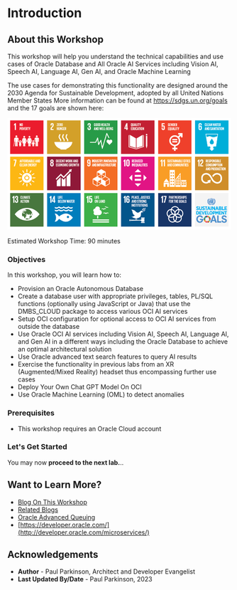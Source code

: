 # Introduction

## About this Workshop

This workshop will help you understand the technical capabilities and use cases of Oracle Database and All Oracle AI Services
 including Vision AI, Speech AI, Language AI, Gen AI, and Oracle Machine Learning

The use cases for demonstrating this functionality are designed around 
the 2030 Agenda for Sustainable Development, adopted by all United Nations Member States
 More information can be found at https://sdgs.un.org/goals and the 17 goals are shown here:

![](./images/UN-sustainabilitygoals.png "UN sustainability goals")

Estimated Workshop Time: 90 minutes

### Objectives

In this workshop, you will learn how to:
* Provision an Oracle Autonomous Database
* Create a database user with appropriate privileges, tables, PL/SQL functions (optionally using JavaScript or Java) that use the DMBS_CLOUD package to access various OCI AI services
* Setup OCI configuration for optional access to OCI AI services from outside the database
* Use Oracle OCI AI services including Vision AI, Speech AI, Language AI, and Gen AI in a different ways including the Oracle Database to achieve an optimal architectural solution
* Use Oracle advanced text search features to query AI results
* Exercise the functionality in previous labs from an XR (Augmented/Mixed Reality) headset thus encompassing further use cases
* Deploy Your Own Chat GPT Model On OCI
* Use Oracle Machine Learning (OML) to detect anomalies

### Prerequisites

- This workshop requires an Oracle Cloud account

### Let's Get Started

You may now **proceed to the next lab.**..

## Want to Learn More?

* [Blog On This Workshop](https://dzone.com/articles/simplify-microservice-transactions-with-oracle-dat)
* [Related Blogs](https://dzone.com/users/4571557/paulparkinson.html)
* [Oracle Advanced Queuing](https://docs.oracle.com/en/database/oracle/oracle-database/19/adque/aq-introduction.html)
* [https://developer.oracle.com/](http://developer.oracle.com/microservices/)

## Acknowledgements

* **Author** - Paul Parkinson, Architect and Developer Evangelist
* **Last Updated By/Date** - Paul Parkinson, 2023

